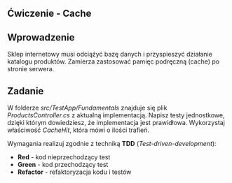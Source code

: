 ## Ćwiczenie - Cache

## Wprowadzenie

Sklep internetowy musi odciążyć bazę danych i przyspieszyć działanie katalogu produktów. Zamierza zastosować pamięc podręczną (cache) po stronie serwera. 


## Zadanie
W folderze _src/TestApp/Fundamentals_ znajduje się plik _ProductsController.cs_ z aktualną implementacją. Napisz testy jednostkowe, dzięki którym dowiedziesz, że implementacja jest prawidłowa. Wykorzystaj właściwość _CacheHit_, która mówi o ilości trafień. 

Wymagania realizuj zgodnie z techniką **TDD** (_Test-driven-development_):

- **Red** - kod nieprzechodzący test
- **Green** - kod przechodzący test
- **Refactor** - refaktoryzacja kodu i testów
